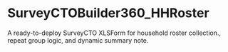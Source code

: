 # SurveyCTOBuilder360_HHRoster
A ready-to-deploy SurveyCTO XLSForm for household roster collection., repeat group logic, and dynamic summary note.
